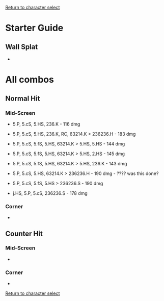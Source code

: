[Return to character select](./index.md)  

# Starter Guide

## Wall Splat

- 

# All combos

## Normal Hit

### Mid-Screen

- 5.P, 5.cS, 5.HS, 236.K - 116 dmg
- 5.P, 5.cS, 5.HS, 236.K, RC, 63214.K > 236236.H - 183 dmg
- 5.P, 5.cS, 5.fS, 5.HS, 63214.K > 5.HS, 5.HS - 144 dmg
- 5.P, 5.cS, 5.fS, 5.HS, 63214.K > 5.HS, 2.HS - 145 dmg
- 5.P, 5.cS, 5.fS, 5.HS, 63214.K > 5.HS, 236.K - 143 dmg

- 5.P, 5.cS, 5.HS, 63214.K > 236236.H - 190 dmg - ???? was this done?
- 5.P, 5.cS, 5.fS, 5.HS > 236236.S - 190 dmg

- j.HS, 5.P, 5.cS, 236236.S - 178 dmg

### Corner

- 

## Counter Hit

### Mid-Screen

- 

### Corner

- 


[Return to character select](./index.md)  
